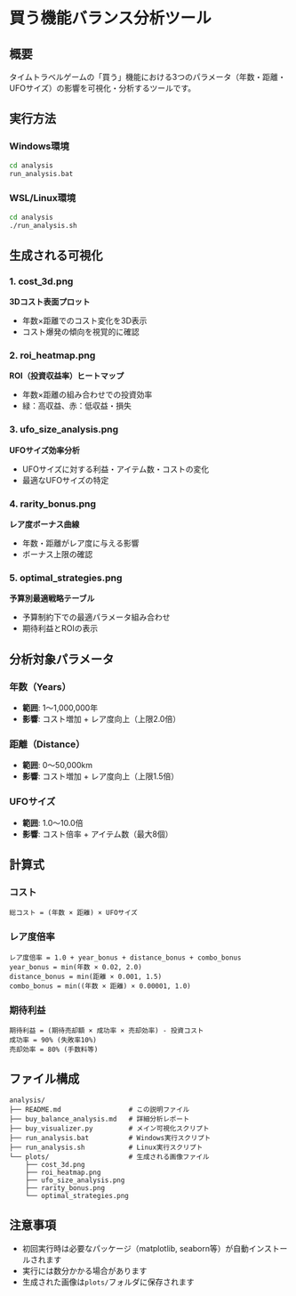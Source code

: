 # 買う機能バランス分析ツール

## 概要

タイムトラベルゲームの「買う」機能における3つのパラメータ（年数・距離・UFOサイズ）の影響を可視化・分析するツールです。

## 実行方法

### Windows環境
```cmd
cd analysis
run_analysis.bat
```

### WSL/Linux環境  
```bash
cd analysis
./run_analysis.sh
```

## 生成される可視化

### 1. cost_3d.png
**3Dコスト表面プロット**
- 年数×距離でのコスト変化を3D表示
- コスト爆発の傾向を視覚的に確認

### 2. roi_heatmap.png
**ROI（投資収益率）ヒートマップ**
- 年数×距離の組み合わせでの投資効率
- 緑：高収益、赤：低収益・損失

### 3. ufo_size_analysis.png
**UFOサイズ効率分析**
- UFOサイズに対する利益・アイテム数・コストの変化
- 最適なUFOサイズの特定

### 4. rarity_bonus.png
**レア度ボーナス曲線**
- 年数・距離がレア度に与える影響
- ボーナス上限の確認

### 5. optimal_strategies.png
**予算別最適戦略テーブル**
- 予算制約下での最適パラメータ組み合わせ
- 期待利益とROIの表示

## 分析対象パラメータ

### 年数（Years）
- **範囲**: 1～1,000,000年
- **影響**: コスト増加 + レア度向上（上限2.0倍）

### 距離（Distance）  
- **範囲**: 0～50,000km
- **影響**: コスト増加 + レア度向上（上限1.5倍）

### UFOサイズ
- **範囲**: 1.0～10.0倍
- **影響**: コスト倍率 + アイテム数（最大8個）

## 計算式

### コスト
```
総コスト = (年数 × 距離) × UFOサイズ
```

### レア度倍率
```
レア度倍率 = 1.0 + year_bonus + distance_bonus + combo_bonus
year_bonus = min(年数 × 0.02, 2.0)
distance_bonus = min(距離 × 0.001, 1.5)  
combo_bonus = min((年数 × 距離) × 0.00001, 1.0)
```

### 期待利益
```
期待利益 = (期待売却額 × 成功率 × 売却効率) - 投資コスト
成功率 = 90% (失敗率10%)
売却効率 = 80% (手数料等)
```

## ファイル構成

```
analysis/
├── README.md                 # この説明ファイル
├── buy_balance_analysis.md   # 詳細分析レポート
├── buy_visualizer.py         # メイン可視化スクリプト
├── run_analysis.bat          # Windows実行スクリプト
├── run_analysis.sh           # Linux実行スクリプト
└── plots/                    # 生成される画像ファイル
    ├── cost_3d.png
    ├── roi_heatmap.png
    ├── ufo_size_analysis.png
    ├── rarity_bonus.png
    └── optimal_strategies.png
```

## 注意事項

- 初回実行時は必要なパッケージ（matplotlib, seaborn等）が自動インストールされます
- 実行には数分かかる場合があります
- 生成された画像は`plots/`フォルダに保存されます